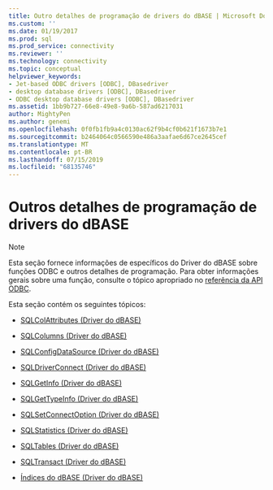```yaml
---
title: Outro detalhes de programação de drivers do dBASE | Microsoft Docs
ms.custom: ''
ms.date: 01/19/2017
ms.prod: sql
ms.prod_service: connectivity
ms.reviewer: ''
ms.technology: connectivity
ms.topic: conceptual
helpviewer_keywords:
- Jet-based ODBC drivers [ODBC], DBasedriver
- desktop database drivers [ODBC], DBasedriver
- ODBC desktop database drivers [ODBC], DBasedriver
ms.assetid: 1bb9b727-66e8-49e8-9a6b-587ad6217031
author: MightyPen
ms.author: genemi
ms.openlocfilehash: 0f0fb1fb9a4c0130ac62f9b4cf0b621f1673b7e1
ms.sourcegitcommit: b2464064c0566590e486a3aafae6d67ce2645cef
ms.translationtype: MT
ms.contentlocale: pt-BR
ms.lasthandoff: 07/15/2019
ms.locfileid: "68135746"
---
```

# <a name="other-dbase-driver-programming-details"></a>Outros detalhes de programação de drivers do dBASE
> [!NOTE]  
>  Esta seção fornece informações de específicos do Driver do dBASE sobre funções ODBC e outros detalhes de programação. Para obter informações gerais sobre uma função, consulte o tópico apropriado no [referência da API ODBC](../../odbc/reference/syntax/odbc-api-reference.md).  
  
 Esta seção contém os seguintes tópicos:  
  
-   [SQLColAttributes (Driver do dBASE)](../../odbc/microsoft/sqlcolattributes-dbase-driver.md)  
  
-   [SQLColumns (Driver do dBASE)](../../odbc/microsoft/sqlcolumns-dbase-driver.md)  
  
-   [SQLConfigDataSource (Driver do dBASE)](../../odbc/microsoft/sqlconfigdatasource-dbase-driver.md)  
  
-   [SQLDriverConnect (Driver do dBASE)](../../odbc/microsoft/sqldriverconnect-dbase-driver.md)  
  
-   [SQLGetInfo (Driver do dBASE)](../../odbc/microsoft/sqlgetinfo-dbase-driver.md)  
  
-   [SQLGetTypeInfo (Driver do dBASE)](../../odbc/microsoft/sqlgettypeinfo-dbase-driver.md)  
  
-   [SQLSetConnectOption (Driver do dBASE)](../../odbc/microsoft/sqlsetconnectoption-dbase-driver.md)  
  
-   [SQLStatistics (Driver do dBASE)](../../odbc/microsoft/sqlstatistics-dbase-driver.md)  
  
-   [SQLTables (Driver do dBASE)](../../odbc/microsoft/sqltables-dbase-driver.md)  
  
-   [SQLTransact (Driver do dBASE)](../../odbc/microsoft/sqltransact-dbase-driver.md)  
  
-   [Índices do dBASE (Driver do dBASE)](../../odbc/microsoft/dbase-indexes.md)
